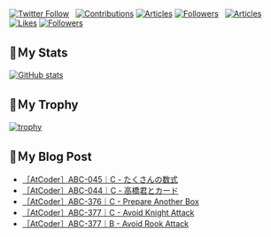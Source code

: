 [![Twitter Follow](https://img.shields.io/twitter/follow/hyperdb?label=twitter&logo=twitter&style=plastic)](https://twitter.com/hyperdb)
&nbsp;
[![Contributions](https://badgen.org/img/qiita/hyperdb/contributions?style=plastic)](https://qiita.com/hyperdb)
[![Articles](https://badgen.org/img/qiita/hyperdb/articles?style=plastic)](https://qiita.com/hyperdb)
[![Followers](https://badgen.org/img/qiita/hyperdb/followers?style=plastic)](https://qiita.com/hyperdb)
&nbsp;
[![Articles](https://badgen.org/img/zenn/hyperdb/articles)](https://zenn.dev/hyperdb)
[![Likes](https://badgen.org/img/zenn/hyperdb/likes?style=plastic)](https://zenn.dev/hyperdb)
[![Followers](https://badgen.org/img/zenn/hyperdb/followers?style=plastic)](https://zenn.dev/hyperdb)

## 🔖Ｍy Stats

[![GitHub stats](https://github-readme-stats-eight-theta.vercel.app/api?username=hyperdb&theme=radical&count_private=true&show_icons=true)](https://github.com/anuraghazra/github-readme-stats)

## 🔖Ｍy Trophy

[![trophy](https://github-profile-trophy.vercel.app/?username=hyperdb&theme=onedark)](https://github.com/ryo-ma/github-profile-trophy)

## 🔖Ｍy Blog Post

<!-- BLOG-POST-LIST:START -->
- [［AtCoder］ABC-045｜C - たくさんの数式](https://zenn.dev/hyperdb/articles/f42290fae85e4b)
- [［AtCoder］ABC-044｜C - 高橋君とカード](https://zenn.dev/hyperdb/articles/cc834fb364d7a4)
- [［AtCoder］ABC-376｜C - Prepare Another Box](https://zenn.dev/hyperdb/articles/ef57f52ae31848)
- [［AtCoder］ABC-377｜C - Avoid Knight Attack](https://zenn.dev/hyperdb/articles/d6be9810cc0c74)
- [［AtCoder］ABC-377｜B - Avoid Rook Attack](https://zenn.dev/hyperdb/articles/966f12a0026645)
<!-- BLOG-POST-LIST:END -->
